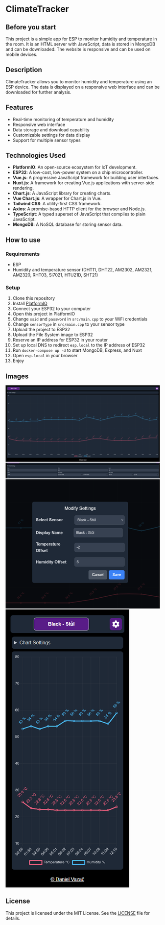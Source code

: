 # ClimateTracker

## Before you start

This project is a simple app for ESP to monitor humidity and temperature in the room. It is an HTML server with JavaScript, data is stored in MongoDB and can be downloaded. The website is responsive and can be used on mobile devices.

## Description

ClimateTracker allows you to monitor humidity and temperature using an ESP device. The data is displayed on a responsive web interface and can be downloaded for further analysis.

## Features

- Real-time monitoring of temperature and humidity
- Responsive web interface
- Data storage and download capability
- Customizable settings for data display
- Support for multiple sensor types

## Technologies Used

- **PlatformIO**: An open-source ecosystem for IoT development.
- **ESP32**: A low-cost, low-power system on a chip microcontroller.
- **Vue.js**: A progressive JavaScript framework for building user interfaces.
- **Nuxt.js**: A framework for creating Vue.js applications with server-side rendering.
- **Chart.js**: A JavaScript library for creating charts.
- **Vue Chart.js**: A wrapper for Chart.js in Vue.
- **Tailwind CSS**: A utility-first CSS framework.
- **Axios**: A promise-based HTTP client for the browser and Node.js.
- **TypeScript**: A typed superset of JavaScript that compiles to plain JavaScript.
- **MongoDB**: A NoSQL database for storing sensor data.

## How to use

### Requirements

- ESP
- Humidity and temperature sensor (DHT11, DHT22, AM2302, AM2321, AM2320, RHT03, Si7021, HTU21D, SHT21)

### Setup

1. Clone this repository
2. Install [PlatformIO](https://platformio.org/)
3. Connect your ESP32 to your computer
4. Open this project in PlatformIO
5. Change `ssid` and `password` in `src/main.cpp` to your WiFi credentials
6. Change `sensorType` in `src/main.cpp` to your sensor type
7. Upload the project to ESP32
8. Upload the File System image to ESP32
9. Reserve an IP address for ESP32 in your router
10. Set up local DNS to redirect `esp.local` to the IP address of ESP32
11. Run `docker-compose up -d` to start MongoDB, Express, and Nuxt
12. Open `esp.local` in your browser
13. Enjoy

## Images

![docs/all.png](docs/all.png)
![docs/filters.png](docs/filters.png)
![docs/settings.png](docs/settings.png)
![docs/mobile.png](docs/mobile.png)

## License

This project is licensed under the MIT License. See the [LICENSE](LICENSE.txt) file for details.